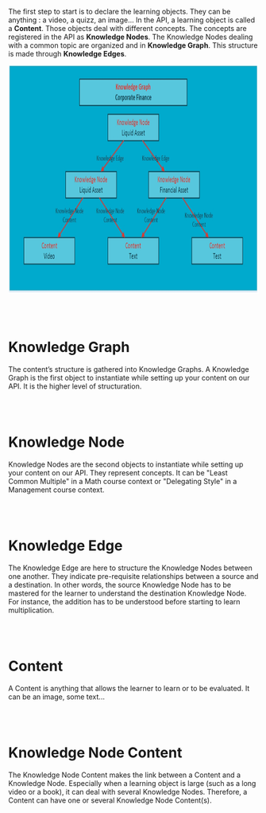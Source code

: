 ﻿

The first step to start is to declare the learning objects. They can be anything : a video, a quizz, an image... In the API, a learning object is called a **Content**. Those objects deal with different concepts. The concepts are registered in the API as **Knowledge Nodes**. The Knowledge Nodes dealing with a common topic are organized and in **Knowledge Graph**. This structure is made through **Knowledge Edges**.

<img src="https://raw.githubusercontent.com/Celumproject/domoscio-docs/master/uploads/graph.jpg" width="923" height="460" />

<br/><br/>

# Knowledge Graph

The content’s structure is gathered into Knowledge Graphs. A Knowledge Graph is the first object to instantiate while setting up your content on our API. It is the higher level of structuration.

</br>
</br>

# Knowledge Node

Knowledge Nodes are the second objects to instantiate while setting up your content on our API. They represent concepts. It can be "Least Common Multiple" in a Math course context or "Delegating Style" in a Management course context.

</br>
</br>

# Knowledge Edge

The Knowledge Edge are here to structure the Knowledge Nodes between one another. They indicate pre-requisite relationships between a source and a destination. In other words, the source Knowledge Node has to be mastered for the learner to understand the destination Knowledge Node.
For instance, the addition has to be understood before starting to learn multiplication.

</br>
</br>

# Content

A Content is anything that allows the learner to learn or to be evaluated. It can be an image, some text...

</br>
</br>

# Knowledge Node Content

The Knowledge Node Content makes the link between a Content and a Knowledge Node. Especially when a learning object is large (such as a long video or a book), it can deal with several Knowledge Nodes. Therefore, a Content can have one or several Knowledge Node Content(s). 


</br>
</br>








